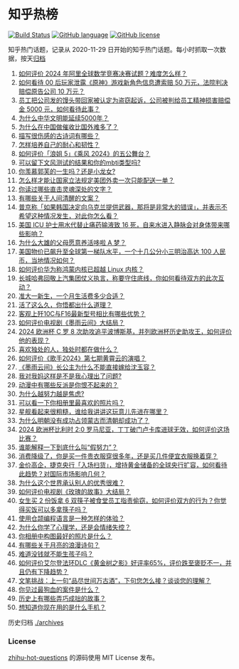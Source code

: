 # 知乎热榜
[![Build Status](https://github.com/ToWeLong/zhihu-hot-questions/workflows/CI/badge.svg)](https://github.com/ToWeLong/zhihu-hot-questions/actions)
[![GitHub language](https://img.shields.io/badge/language-golang-orange.svg)](https://golang.org/)
[![GitHub license](https://img.shields.io/github/license/ToWeLong/zhihu-hot-questions)](https://github.com/ToWeLong/zhihu-hot-questions/blob/main/LICENSE)

知乎热门话题，记录从 2020-11-29 日开始的知乎热门话题。每小时抓取一次数据，按天[归档](./archives)

<!-- BEGIN -->

1. [如何评价 2024 年阿里全球数学竞赛决赛试题？难度怎么样？](https://www.zhihu.com/question/659607083)
1. [如何看待 00 后玩家泄露《原神》游戏新角色信息遭索赔 50 万元，法院判决赔偿原告公司 10 万元？](https://www.zhihu.com/question/659594085)
1. [员工把公司发的馒头带回家被认定为盗窃起诉，公司被判给员工精神损害赔偿金 5000 元，如何看待此事？](https://www.zhihu.com/question/659491429)
1. [为什么中华文明能延续5000年？](https://www.zhihu.com/question/658293439)
1. [为什么在中国做催收比国外难多了？](https://www.zhihu.com/question/333100708)
1. [描写很伤感的古诗词有哪些？](https://www.zhihu.com/question/659628144)
1. [怎样培养自己的耐心和韧性？](https://www.zhihu.com/question/659344772)
1. [如何评价「浪姐 5」《乘风 2024》的五公舞台？](https://www.zhihu.com/question/659495486)
1. [可以留下文风测试的结果和你的mbti类型吗?](https://www.zhihu.com/question/659629776)
1. [你羡慕郭芙的一生吗？还是小龙女?](https://www.zhihu.com/question/658310352)
1. [怎么样才能让国家立法规定美团外卖一次只能配送一单？](https://www.zhihu.com/question/632141411)
1. [你读过哪些直击灵魂深处的文字？](https://www.zhihu.com/question/652567900)
1. [有哪些关于人间清醒的文案？](https://www.zhihu.com/question/655320072)
1. [普京称「如果韩国决定向乌克兰提供武器，那将是非常大的错误」，并表示不希望这种情况发生，对此你怎么看？](https://www.zhihu.com/question/659504609)
1. [美国 ICU 护士用水代替止痛药输液致 16 死，自来水进入静脉会对身体带来哪些影响？](https://www.zhihu.com/question/659594809)
1. [为什么大雄的父母愿意养活哆啦 A 梦？](https://www.zhihu.com/question/545685021)
1. [美国物价已飙升至全球第一梯队水平，一个十几公分小三明治高达 100 人民币，当地情况如何？](https://www.zhihu.com/question/659552465)
1. [如何评价华为称鸿蒙内核已超越 Linux 内核？](https://www.zhihu.com/question/659531635)
1. [长城哈弗回敬上汽集团仗义执言，称要守住底线，你如何看待双方的此次互动？](https://www.zhihu.com/question/659535681)
1. [准大一新生，一个月生活费多少合适？](https://www.zhihu.com/question/659619231)
1. [活了这么久，你悟都出什么道理？](https://www.zhihu.com/question/534190254)
1. [客观上歼10C与F16最新型号相比有哪些优势？](https://www.zhihu.com/question/659442397)
1. [如何评价电视剧《墨雨云间》大结局？](https://www.zhihu.com/question/659424923)
1. [2024 欧洲杯 C 罗 8 次助攻追平波博斯基，并列欧洲杯历史助攻王，如何评价他的表现？](https://www.zhihu.com/question/659653499)
1. [喜欢独处的人，独处时都在做什么？](https://www.zhihu.com/question/659098418)
1. [如何评价《歌手2024》第七期黄霄云的演唱？](https://www.zhihu.com/question/659539770)
1. [《墨雨云间》长公主为什么不能直接嫁给沈玉容？](https://www.zhihu.com/question/658580238)
1. [我对我妈这样是不是我心理出了问题?](https://www.zhihu.com/question/659146432)
1. [动漫中有哪些反派是你恨不起来的？](https://www.zhihu.com/question/659345723)
1. [为什么越努力越是焦虑?](https://www.zhihu.com/question/659545322)
1. [可以看一下你相册里最喜欢的照片吗？](https://www.zhihu.com/question/659449356)
1. [星舰看起来很粗糙，谁给我讲讲这玩意儿先进在哪里？](https://www.zhihu.com/question/656308754)
1. [为什么明朝没有成功占领蒙古而清朝却成功了？](https://www.zhihu.com/question/659149890)
1. [2024 欧洲杯比利时 2:0 罗马尼亚，丁丁破门卢卡库进球无效，如何评价这场比赛？](https://www.zhihu.com/question/659503324)
1. [谁能解释一下到底什么叫“假努力”？](https://www.zhihu.com/question/442259394)
1. [消费降级了，你是买一件贵衣服穿很多年，还是买几件便宜衣服换着穿？](https://www.zhihu.com/question/659654065)
1. [金价高企，捷克央行「入场扫货」，增持黄金储备的全球央行扩容，如何看待此趋势？对国际市场影响几何？](https://www.zhihu.com/question/659575126)
1. [为什么这个世界承认别人的优秀很难？](https://www.zhihu.com/question/659132920)
1. [如何评价电视剧《玫瑰的故事》大结局？](https://www.zhihu.com/question/659606300)
1. [女生买 2 份饭拿 6 双筷子被食堂员工指责偷窃，如何评价双方的行为？你觉得买饭可以多拿筷子吗？](https://www.zhihu.com/question/659504028)
1. [使用仓颉编程语言是一种怎样的体验？](https://www.zhihu.com/question/659511308)
1. [为什么你学了心理学，还是会情绪失控？](https://www.zhihu.com/question/659106309)
1. [你相册中构图最好的照片是什么？](https://www.zhihu.com/question/621418764)
1. [有哪些关于月亮的浪漫诗句？](https://www.zhihu.com/question/657589402)
1. [难道没钱就不能生孩子吗？](https://www.zhihu.com/question/659454072)
1. [如何评价艾尔登法环DLC《黄金树之影》好评率65%，评价跌至褒贬不一，并且仍有下降趋势？](https://www.zhihu.com/question/659613928)
1. [文笔挑战：上一句“品尽世间万古酒”，下句您怎么接？谈谈您的理解？](https://www.zhihu.com/question/650836584)
1. [你见过最狗血的案件是什么？](https://www.zhihu.com/question/658017355)
1. [历史上有哪些弄巧成拙的故事？](https://www.zhihu.com/question/277066427)
1. [想知道你现在用的是什么手机？](https://www.zhihu.com/question/656013509)

<!-- END -->

历史归档 [./archives](./archives)


### License
[zhihu-hot-questions](https://github.com/towelong/zhihu-hot-questions) 的源码使用 MIT License 发布。